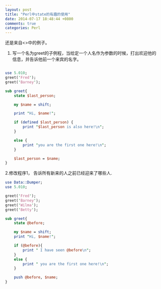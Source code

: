 ```yaml
---
layout: post
title: "Perl中state的有趣的使用"
date: 2014-07-17 18:48:44 +0800
comments: true
categories: Perl
---
```

还是来自<<learning perl>>中的例子。

1. 写一个名为greet的子例程，当给定一个人名作为参数的时候，打出欢迎他的信息，并告诉他前一个来宾的名字。  

```perl

use 5.010;
greet('Fred');
greet('Barney');

sub greet{
    state $last_person;

    my $name = shift;

    print "Hi, $name!";

    if (defined $last_person) {
        print "$last_person is also here!\n";
    }

    else {
        print "you are the first one here!\n";
    }

    $last_person = $name;
} 

```  
2.修改程序1， 告诉所有新来的人之前已经迎来了哪些人.   

```perl 
use Data::Dumper;
use 5.010;

greet('Fred');
greet('Barney');
greet('Wilma');
greet('Betty');

sub greet{
    state @before;

    my $name = shift;
    print "Hi, $name!";

    if (@before){
        print " I have seen @before\n";
    }
    else {
        print " you are the first one here!\n";
    }

    push @before, $name;
}

```
